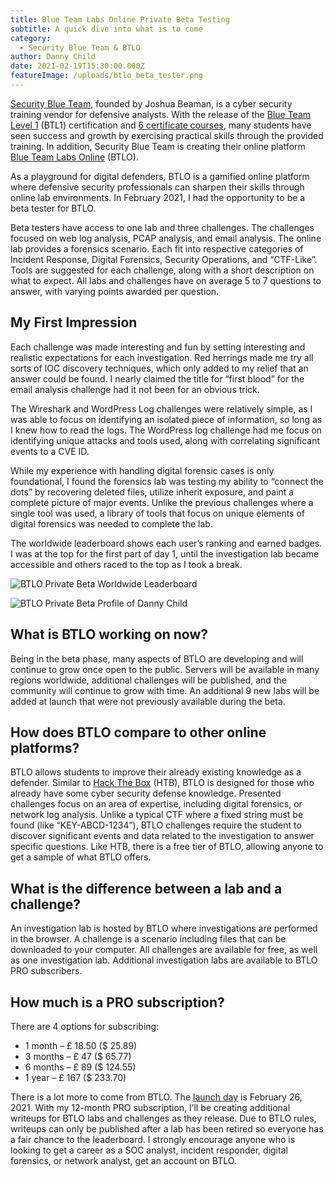 ```yaml
---
title: Blue Team Labs Online Private Beta Testing
subtitle: A quick dive into what is to come
category:
  - Security Blue Team & BTLO
author: Danny Child
date: 2021-02-19T15:30:00.000Z
featureImage: /uploads/btlo_beta_tester.png
---
```

[Security Blue Team](https://securityblue.team/), founded by Joshua Beaman, is a cyber security training vendor for defensive analysts. With the release of the [Blue Team Level 1](https://securityblue.team/why-btl1/) (BTL1) certification and [6 certificate courses](https://securityblue.team/training/), many students have seen success and growth by exercising practical skills through the provided training. In addition, Security Blue Team is creating their online platform [Blue Team Labs Online](https://blueteamlabs.online/) (BTLO).

As a playground for digital defenders, BTLO is a gamified online platform where defensive security professionals can sharpen their skills through online lab environments. In February 2021, I had the opportunity to be a beta tester for BTLO.

Beta testers have access to one lab and three challenges. The challenges focused on web log analysis, PCAP analysis, and email analysis. The online lab provides a forensics scenario. Each fit into respective categories of Incident Response, Digital Forensics, Security Operations, and “CTF-Like”. Tools are suggested for each challenge, along with a short description on what to expect. All labs and challenges have on average 5 to 7 questions to answer, with varying points awarded per question.

## My First Impression

Each challenge was made interesting and fun by setting interesting and realistic expectations for each investigation. Red herrings made me try all sorts of IOC discovery techniques, which only added to my relief that an answer could be found. I nearly claimed the title for “first blood” for the email analysis challenge had it not been for an obvious trick.

The Wireshark and WordPress Log challenges were relatively simple, as I was able to focus on identifying an isolated piece of information, so long as I knew how to read the logs. The WordPress log challenge had me focus on identifying unique attacks and tools used, along with correlating significant events to a CVE ID.

While my experience with handling digital forensic cases is only foundational, I found the forensics lab was testing my ability to “connect the dots” by recovering deleted files, utilize inherit exposure, and paint a complete picture of major events. Unlike the previous challenges where a single tool was used, a library of tools that focus on unique elements of digital forensics was needed to complete the lab.

The worldwide leaderboard shows each user’s ranking and earned badges. I was at the top for the first part of day 1, until the investigation lab became accessible and others raced to the top as I took a break.

![BTLO Private Beta Worldwide Leaderboard](/uploads/blueteamlabs.online_home_leaderboard.png)

![BTLO Private Beta Profile of Danny Child](/uploads/blueteamlabs.online_home_user_7-2-.png)

## What is BTLO working on now?

Being in the beta phase, many aspects of BTLO are developing and will continue to grow once open to the public. Servers will be available in many regions worldwide, additional challenges will be published, and the community will continue to grow with time. An additional 9 new labs will be added at launch that were not previously available during the beta.

## How does BTLO compare to other online platforms?

BTLO allows students to improve their already existing knowledge as a defender. Similar to [Hack The Box](https://www.hackthebox.eu/) (HTB), BTLO is designed for those who already have some cyber security defense knowledge. Presented challenges focus on an area of expertise, including digital forensics, or network log analysis. Unlike a typical CTF where a fixed string must be found (like “KEY-ABCD-1234”), BTLO challenges require the student to discover significant events and data related to the investigation to answer specific questions. Like HTB, there is a free tier of BTLO, allowing anyone to get a sample of what BTLO offers.

## What is the difference between a lab and a challenge?

An investigation lab is hosted by BTLO where investigations are performed in the browser. A challenge is a scenario including files that can be downloaded to your computer. All challenges are available for free, as well as one investigation lab. Additional investigation labs are available to BTLO PRO subscribers.

## How much is a PRO subscription?

There are 4 options for subscribing:

* 1 month – £ 18.50 ($ 25.89) 
* 3 months – £ 47 ($ 65.77)
* 6 months – £ 89 ($ 124.55) 
* 1 year – £ 167 ($ 233.70)

There is a lot more to come from BTLO. The [launch day](https://twitter.com/BlueLabsOnline/status/1362720451869474822) is February 26, 2021. With my 12-month PRO subscription, I’ll be creating additional writeups for BTLO labs and challenges as they release. Due to BTLO rules, writeups can only be published after a lab has been retired so everyone has a fair chance to the leaderboard. I strongly encourage anyone who is looking to get a career as a SOC analyst, incident responder, digital forensics, or network analyst, get an account on BTLO.
